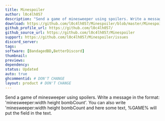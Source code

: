 ```yaml
---
title: Minespoiler
author: l0c4lh057
description: "Send a game of minesweeper using spoilers. Write a message in the format: 'minesweeper:width height bombCount'. You can also write 'minesweeper:width height bombCount and here some text, %GAME% will put the field in the text."
download: https://github.com/l0c4lh057/Minespoiler/blob/master/Minespoiler.plugin.js
github_profile_url: https://github.com/l0c4lh057/
github_source_url: https://github.com/l0c4lh057/Minespoiler
support: https://github.com/l0c4lh057/Minespoiler/issues
discord_server:
tags:
software: [BandagedBD,BetterDiscord]
thumbnail: 
previews:
dependency:
status: Updated
auto: true
ghcommentid: # DON'T CHANGE
layout: product # DON'T CHANGE
---
```

Send a game of minesweeper using spoilers. Write a message in the format: 'minesweeper:width height bombCount'. You can also write 'minesweeper:width height bombCount and here some text, %GAME% will put the field in the text.